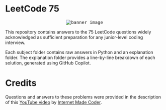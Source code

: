 # LeetCode 75

<p align="center">
  <kbd>
    <img src="https://i.imgur.com/JmuDIOi.png" alt="banner_image">
  </kbd>
</p>

This repository contains answers to the 75 LeetCode questions widely acknowledged as sufficient preparation for any junior-level coding interview.

Each subject folder contains raw answers in Python and an explanation folder. The explanation folder provides a line-by-line breakdown of each solution, generated using GitHub Copilot.

# Credits

Questions and answers to these problems were provided in the description of this [YouTube video](https://www.youtube.com/watch?v=R_-wI86D3mo) by [Internet Made Coder](https://www.youtube.com/@InternetMadeCoder).